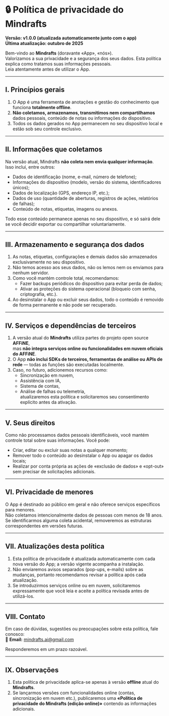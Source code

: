 # 🔒 Política de privacidade do Mindrafts

**Versão: v1.0.0 (atualizada automaticamente junto com o app)**  
**Última atualização: outubro de 2025**

Bem-vindo ao **Mindrafts** (doravante «App», «nós»).  
Valorizamos a sua privacidade e a segurança dos seus dados. Esta política explica como tratamos suas informações pessoais.  
Leia atentamente antes de utilizar o App.

---

## I. Princípios gerais

1. O App é uma ferramenta de anotações e gestão do conhecimento que funciona **totalmente offline**.
2. **Não coletamos, armazenamos, transmitimos nem compartilhamos** dados pessoais, conteúdo de notas ou informações do dispositivo.
3. Todos os dados gerados no App permanecem no seu dispositivo local e estão sob seu controle exclusivo.

---

## II. Informações que coletamos

Na versão atual, Mindrafts **não coleta nem envia qualquer informação**.  
Isso inclui, entre outros:

- Dados de identificação (nome, e-mail, número de telefone);
- Informações do dispositivo (modelo, versão do sistema, identificadores únicos);
- Dados de localização (GPS, endereço IP, etc.);
- Dados de uso (quantidade de aberturas, registros de ações, relatórios de falhas);
- Conteúdo de notas, etiquetas, imagens ou anexos.

Todo esse conteúdo permanece apenas no seu dispositivo, e só sairá dele se você decidir exportar ou compartilhar voluntariamente.

---

## III. Armazenamento e segurança dos dados

1. As notas, etiquetas, configurações e demais dados são armazenados exclusivamente no seu dispositivo.
2. Não temos acesso aos seus dados, não os lemos nem os enviamos para nenhum servidor.
3. Como você mantém controle total, recomendamos:
   - Fazer backups periódicos do dispositivo para evitar perda de dados;
   - Ativar as proteções do sistema operacional (bloqueio com senha, criptografia, etc.).
4. Ao desinstalar o App ou excluir seus dados, todo o conteúdo é removido de forma permanente e não pode ser recuperado.

---

## IV. Serviços e dependências de terceiros

1. A versão atual do **Mindrafts** utiliza partes do projeto open source **AFFiNE**,  
   mas **não integra serviços online ou funcionalidades em nuvem oficiais do AFFiNE**.
2. O App **não inclui SDKs de terceiros, ferramentas de análise ou APIs de rede** — todas as funções são executadas localmente.
3. Caso, no futuro, adicionemos recursos como:
   - Sincronização em nuvem,
   - Assistência com IA,
   - Sistema de contas,
   - Análise de falhas ou telemetria,  
     atualizaremos esta política e solicitaremos seu consentimento explícito antes da ativação.

---

## V. Seus direitos

Como não processamos dados pessoais identificáveis, você mantém controle total sobre suas informações. Você pode:

- Criar, editar ou excluir suas notas a qualquer momento;
- Remover todo o conteúdo ao desinstalar o App ou apagar os dados locais;
- Realizar por conta própria as ações de «exclusão de dados» e «opt-out» sem precisar de solicitações adicionais.

---

## VI. Privacidade de menores

O App é destinado ao público em geral e não oferece serviços específicos para menores.  
Não coletamos intencionalmente dados de pessoas com menos de 18 anos.  
Se identificarmos alguma coleta acidental, removeremos as estruturas correspondentes em versões futuras.

---

## VII. Atualizações desta política

1. Esta política de privacidade é atualizada automaticamente com cada nova versão do App; a versão vigente acompanha a instalação.
2. Não enviaremos avisos separados (pop-ups, e-mails) sobre as mudanças, portanto recomendamos revisar a política após cada atualização.
3. Se introduzirmos serviços online ou em nuvem, solicitaremos expressamente que você leia e aceite a política revisada antes de utilizá-los.

---

## VIII. Contato

Em caso de dúvidas, sugestões ou preocupações sobre esta política, fale conosco:  
📧 **Email:** mindrafts.ai@gmail.com

Responderemos em um prazo razoável.

---

## IX. Observações

1. Esta política de privacidade aplica-se apenas à versão **offline** atual do **Mindrafts**.
2. Se lançarmos versões com funcionalidades online (contas, sincronização em nuvem etc.), publicaremos uma **«Política de privacidade do Mindrafts (edição online)»** contendo as informações adicionais.
